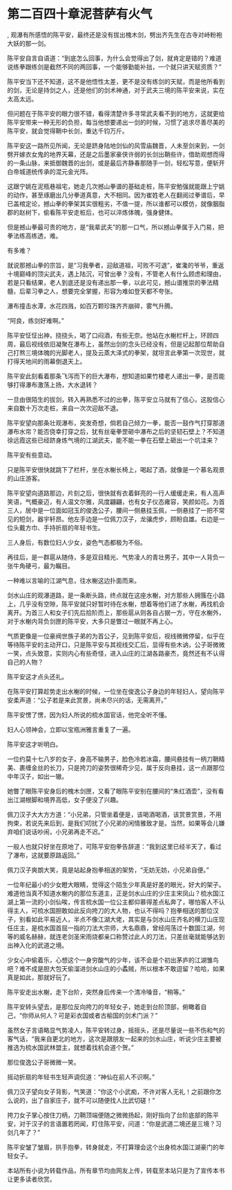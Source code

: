 # 第二百四十章泥菩萨有火气
,  观瀑有所感悟的陈平安，最终还是没有拔出槐木剑，劈出齐先生在古寺对峙粉袍大妖的那一剑。
   陈平安自言自语道：“到底怎么回事，为什么会觉得出了剑，就肯定是错的？难道说练拳跟练剑是截然不同的两回事，一个能够勤能补拙，一个就只讲天赋资质？”
   陈平安当下还不知道，这不是他悟性太差，更不是没有练剑的天赋，而是他所看到的剑，无论是持剑之人，还是他们的剑术神通，对于武夫三境的陈平安来说，实在太高太远。
   但问题在于陈平安的眼力很不错，看得清楚许多寻常武夫看不到的地方，这就更给陈平安带来一种无形的负担，每当他想要递出一剑的时候，习惯了追求尽善尽美的陈平安，就会觉得鞘中长剑，重达千钧万斤。
   陈平安这一路所见所闻，无论是跻身陆地剑仙的风雪庙魏晋，人未至剑来到，一剑劈开嫁衣女鬼的地界天幕，还是之后墨家豪侠许弱的长剑出鞘些许，借助观想而得的一条山脉，来抵御魏晋的出剑，或是最后齐静春那随手一剑，轻松写意，便斩开白帝城道统传承的混元金光阵。
   这跟宁姚在泥瓶巷祖宅，她走几次撼山拳谱的基础走桩，陈平安勉强就能跟上宁姚的动作，甚至琢磨出几分拳道真意，大不相同。因为崔姓老人在翻阅过拳谱后，早已盖棺定论，撼山拳的拳架其实很粗劣，不值一提，所以谁都可以模仿，就像胭脂郡的赵树下，偷看陈平安走桩后，也可以淬炼体魄，强身健体。
   但是撼山拳最可贵的地方，是“我辈武夫”的那一口气，所以撼山拳属于入门易，把拳法练高练透，难。
   有多难？
   就说那撼山拳的宗旨，是“习我拳者，迎敌道祖，可败不可退”，崔瀺的爷爷，重返十境巅峰的顶尖武夫，遇上陆沉，可曾出拳？没有，不管老人有什么顾虑和理由，若是只看结果，老人到底还是没有递出那一拳，以此可见，撼山谱推崇的拳法精髓，后辈习拳之人，想要完全掌握，形容为难如登天都不夸张。
   瀑布撞击水潭，水花四溅，如百万颗珍珠齐齐崩碎，雾气升腾。
   “阿良，练剑好难啊。”
   陈平安怔怔出神，挠挠头，喝了口闷酒，有些无奈。他站在水榭栏杆上，环顾四周，最后视线依旧凝聚在瀑布上，虽然出剑的念头已经没有，但是记起那位帮助自己打熬三境体魄的光脚老人，提及云蒸大泽式的拳架，就坦言此拳第一次现世，就打得天地间的雨幕倒退天上。
   陈平安此刻看着那条飞泻而下的巨大瀑布，想知道如果竹楼老人递出一拳，是否能够打得瀑布激荡上扬，大水退转？
   一旦由很陌生的拔剑，转入再熟悉不过的出拳，陈平安立马就有了信心，这股信心来自数十万次走桩，来自一次次迎敌不退。
   陈平安望向那条壮观瀑布，突发奇想，倘若自己倾力一拳，能否一鼓作气打穿那道瀑布水帘？能否侥幸打穿之后，犹有丝毫拳罡砸中瀑布之后的坚韧石壁上？不知道徐远霞这些已经跻身炼气境的江湖武夫，能不能一拳在石壁上砸出一个坑洼来？
   陈平安有些意动。
   只是陈平安很快就跳下了栏杆，坐在水榭长椅上，喝起了酒，就像是一个慕名观景的山庄游客。
   陈平安望向道路那边，片刻之后，很快就有衣着鲜亮的一行人缓缓走来，有人高声笑语，气概豪迈，有人温文尔雅，风度翩翩，也有女子仪态雍容，笑颜如花。为首三人，居中是一位面如冠玉的俊逸公子，腰间一侧悬挂玉佩，一侧悬挂了一把不常见的短剑，器宇轩昂。他左手边是一位佩刀汉子，龙骧虎步，顾盼自雄。右边是一位头戴方巾、手持折扇的年轻书生。
   三人身后，有数位妇人少女，姿色气态都极为不俗。
   再往后，是一群扈从随侍，多是双目精光、气势凌人的青壮男子，其中一人背负一张牛角硬弓，最为瞩目。
   一种难以言喻的江湖气息，往水榭这边扑面而来。
   剑水山庄的观瀑道路，是一条断头路，终点就在这座水榭，对方那些人拥簇在小路上，几乎没有空隙，陈平安就只好暂时待在水榭，想着等他们进了水榭，再找机会离开。为首三人和女子们先后拾阶而上，那些扈从则各自占据一方，守在水榭外，对于水榭内背负剑匣的陈平安，大多只是瞥过一眼就不再上心。
   气质更像是一位豪阀世族子弟的为首公子，见到陈平安后，视线微微停留，似乎在等待陈平安的主动开口，只是陈平安与其视线交汇后，显得有些木讷，公子哥微微一笑，点头致意，实则内心有些奇怪，进入山庄的江湖各路豪杰，竟然还有不认得自己的人物？
   陈平安这才点头还礼。
   在陈平安打算趁势走出水榭的时候，一位坐在俊逸公子身边的年轻妇人，望向陈平安柔声道：“公子若是来此赏景，尚未尽兴的话，无需离开。”
   陈平安愣了愣，因为妇人所说的梳水国官话，他完全听不懂。
   妇人心领神会，立即以宝瓶洲雅言重复了一遍。
   陈平安这才听明白。
   一位约莫十七八岁的女子，身高不输男子，脸色冷若冰霜，腰间悬挂有一柄刀鞘精美、裹缠金丝的长刀，只是挎刀的姿势很稀奇少见，属于反向悬挂，这一点跟那位中年汉子，如出一辙。
   她瞥了眼陈平安身后的槐木剑匣，又看了眼陈平安别在腰间的“朱红酒壶”，没有看出江湖根脚和境界高低，女子便没了兴趣。
   佩刀汉子大大方方道：“小兄弟，只管坐着便是，该喝酒喝酒，该赏景赏景，不用拘束，若说先来后到，是我们叨扰了小兄弟的闲情雅致才是。当然，如果等会儿嫌弃咱们说话吵闹，小兄弟再走不迟。”
   一般人也就只好坐在原地了，可陈平安抱拳告辞道：“我到这里已经半天了，看过了瀑布，这就要原路返回。”
   佩刀汉子爽朗大笑，竟是站起身抱拳相送的架势，“无妨无妨，小兄弟自便。”
   一位年纪最小的少女瞪大眼睛，觉得这个陌生少年真是好差的眼光，好大的架子。难道他当真不知道水榭内的那位东道主，正是剑水山庄的少庄主宋凤山？梳水国江湖上第一流的小剑仙唉，传言梳水国一位公主都仰慕得差点私奔了，哪怕客人不认得主人，可梳水国胆敢如此反向挎刀的大人物，也认不得吗？抱拳相送的那位汉子，别看如此平易近人，半点不像江湖大佬，其实是与剑水山庄齐名的横刀山庄现任庄主，是梳水国首屈一指的刀法大宗师，大名鼎鼎，曾经闯荡过十数国江湖，何等的威名赫赫，就连老剑圣宋雨烧都亲口称赞过此人的刀法，只差丝毫就能够达到出神入化的武道之境。
   少女心中偷着乐，心想这个一身穷酸气的少年，该不会是个初出茅庐的江湖雏鸟吧？难不成是胆大包天偷溜进剑水山庄的小蟊贼，所以根本不敢逗留？哈哈，如果真是如此，那就好玩了。
   陈平安走出水榭，走下台阶，突然身后传来一个清冷嗓音，“稍等。”
   陈平安转头望去，是那位反向挎刀的年轻女子，她走到台阶顶部，俯瞰着自己，“你师从何人？可是彩衣国或者古榆国的剑术门派？”
   虽然女子言语略显气势凌人，陈平安转过身，摇摇头，还是尽量说一些不伤和气的客气话，“我来自更北的地方，这次是跟朋友一起来的剑水山庄，听说少庄主要被推选为梳水国武林盟主，就想着找机会道个贺。”
   那位俊逸公子哥微微一笑。
   摇动折扇的年轻书生轻声调侃道：“神仙在前人不识啊。”
   佩刀汉子望向女子背影，气笑道：“你这个小武痴，不许对客人无礼！之前跟你怎么说的，出了自家庄子，就不可以随便找人比武切磋！”
   挎刀女子掌心按住刀柄，刀鞘顶端便随之微微扬起，刚好指向了台阶底部的陈平安，对于汉子的言语置若罔闻，盯住陈平安，问道：“你是武道二境还是三境？习剑几年了？”
   陈平安皱了皱眉，拱手抱拳，转身就走，不打算理会这个出身梳水国江湖豪门的年轻女子。
  本站所有小说为转载作品，所有章节均由网友上传，转载至本站只是为了宣传本书让更多读者欣赏。